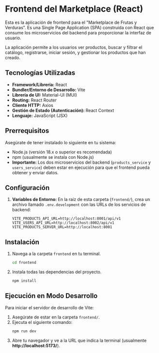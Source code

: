 # Frontend del Marketplace (React)

Esta es la aplicación de frontend para el "Marketplace de Frutas y Verduras". Es una Single Page Application (SPA) construida con React que consume los microservicios del backend para proporcionar la interfaz de usuario.

La aplicación permite a los usuarios ver productos, buscar y filtrar el catálogo, registrarse, iniciar sesión, y gestionar los productos que han creado.

## Tecnologías Utilizadas

-   **Framework/Librería:** React
-   **Bundler/Entorno de Desarrollo:** Vite
-   **Librería de UI:** Material-UI (MUI)
-   **Routing:** React Router
-   **Cliente HTTP:** Axios
-   **Gestión de Estado (Autenticación):** React Context
-   **Lenguaje:** JavaScript (JSX)

## Prerrequisitos

Asegúrate de tener instalado lo siguiente en tu sistema:
-   Node.js (versión 18.x o superior es recomendada)
-   npm (usualmente se instala con Node.js)
-   **Importante:** Los dos microservicios del backend (`products_service` y `users_service`) deben estar en ejecución para que el frontend pueda obtener y enviar datos.

## Configuración

1.  **Variables de Entorno:**
    En la raíz de esta carpeta (`frontend/`), crea un archivo llamado `.env.development` con las URLs de los servicios de backend:
    ```env
    VITE_PRODUCTS_API_URL=http://localhost:8001/api/v1
    VITE_USERS_API_URL=http://localhost:8002/api/v1
    VITE_PRODUCTS_SERVER_URL=http://localhost:8001
    ```

## Instalación

1.  Navega a la carpeta `frontend` en tu terminal.
    ```bash
    cd frontend
    ```
2.  Instala todas las dependencias del proyecto.
    ```bash
    npm install
    ```

## Ejecución en Modo Desarrollo

Para iniciar el servidor de desarrollo de Vite:

1.  Asegúrate de estar en la carpeta `frontend/`.
2.  Ejecuta el siguiente comando:
    ```bash
    npm run dev
    ```
3.  Abre tu navegador y ve a la URL que indica la terminal (usualmente **http://localhost:5173/**).
